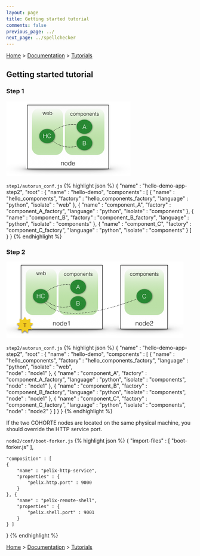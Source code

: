 ```yaml
---
layout: page
title: Getting started tutorial
comments: false
previous_page: ../
next_page: ../spellchecker
---
```


[Home](../../../../) > [Documentation](../../) > [Tutorials](../)

## Getting started tutorial

### Step 1

![Step 1](getting-started-img-1.png)

`step1/autorun_conf.js`
{% highlight json %}
{
	"name" : "hello-demo-app-step2",
	"root" : {
		"name" : "hello-demo",
		"components" : [ {
			"name" : "hello_components",
			"factory" : "hello_components_factory",
			"language" : "python",
			"isolate" : "web"
		}, {
			"name" : "component_A",
			"factory" : "component_A_factory",
			"language" : "python",
			"isolate" : "components"
		}, {
			"name" : "component_B",
			"factory" : "component_B_factory",
			"language" : "python",
			"isolate" : "components"
		}, {
			"name" : "component_C",
			"factory" : "component_C_factory",
			"language" : "python",
			"isolate" : "components"
		}  ]
	}
}
{% endhighlight %}

### Step 2

![Step 2](getting-started-img-2.png)

`step2/autorun_conf.js`
{% highlight json %}
{
	"name" : "hello-demo-app-step2",
	"root" : {
		"name" : "hello-demo",
		"components" : [ {
			"name" : "hello_components",
			"factory" : "hello_components_factory",
			"language" : "python",
			"isolate" : "web",			
			"node" : "node1"
		}, {
			"name" : "component_A",
			"factory" : "component_A_factory",
			"language" : "python",
			"isolate" : "components",
			"node" : "node1"
		}, {
			"name" : "component_B",
			"factory" : "component_B_factory",
			"language" : "python",
			"isolate" : "components",
			"node" : "node1"
		}, {
			"name" : "component_C",
			"factory" : "component_C_factory",
			"language" : "python",
			"isolate" : "components",
			"node" : "node2"
		}  ]
	}
}
{% endhighlight %}

If the two COHORTE nodes are located on the same physical machine, you should override the HTTP service port.

`node2/conf/boot-forker.js`
{% highlight json %}
{
	"import-files" : [ "boot-forker.js" ],

	"composition" : [
	{
		"name" : "pelix-http-service",
		"properties" : {
			"pelix.http.port" : 9000
		}
	}, {
		"name" : "pelix-remote-shell",
		"properties" : {
			"pelix.shell.port" : 9001
		}
	} ]
}
{% endhighlight %}


[Home](../../../../) > [Documentation](../../) > [Tutorials](../)
